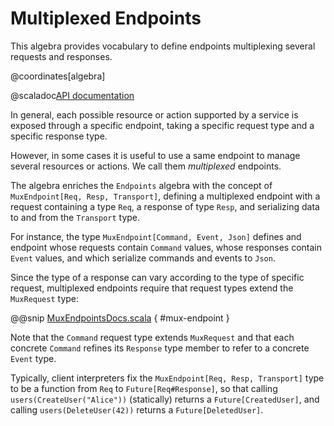 # Multiplexed Endpoints

This algebra provides vocabulary to define endpoints multiplexing several
requests and responses.

@coordinates[algebra]

@scaladoc[API documentation](endpoints4s.algebra.MuxEndpoints)

In general, each possible resource or action supported by a service
is exposed through a specific endpoint, taking a specific request type
and a specific response type.

However, in some cases it is useful to use a same endpoint to manage
several resources or actions. We call them *multiplexed* endpoints.

The algebra enriches the `Endpoints` algebra with the concept of
`MuxEndpoint[Req, Resp, Transport]`, defining a multiplexed endpoint
with a request containing a type `Req`, a response of type `Resp`, and
serializing data to and from the `Transport` type.

For instance, the type `MuxEndpoint[Command, Event, Json]` defines
and endpoint whose requests contain `Command` values, whose responses
contain `Event` values, and which serialize commands and events to `Json`.

Since the type of a response can vary according to the type of specific request,
multiplexed endpoints require that request types extend the `MuxRequest` type:

@@snip [MuxEndpointsDocs.scala](/algebras/algebra/src/test/scala/endpoints4s/algebra/MuxEndpointsDocs.scala) { #mux-endpoint }

Note that the `Command` request type extends `MuxRequest` and that each
concrete `Command` refines its `Response` type member to refer to a
concrete `Event` type.

Typically, client interpreters fix the `MuxEndpoint[Req, Resp, Transport]`
type to be a function from `Req` to `Future[Req#Response]`, so that
calling `users(CreateUser("Alice"))` (statically) returns a `Future[CreatedUser]`,
and calling `users(DeleteUser(42))` returns a `Future[DeletedUser]`.
